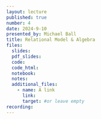 ```yaml
---
layout: lecture
published: true
number: 4
date: 2024-9-10
presented_by: Michael Ball
title: Relational Model & Algebra
files:
  slides:
  pdf_slides:
  code:
  code_html:
  notebook:
  notes:
  additional_files:
    - name: A link
      link:
      target: #or leave empty
recording:
---
```

